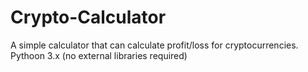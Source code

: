 # Crypto-Calculator
A simple calculator that can calculate profit/loss for cryptocurrencies.  
Pythoon 3.x (no external libraries required)
